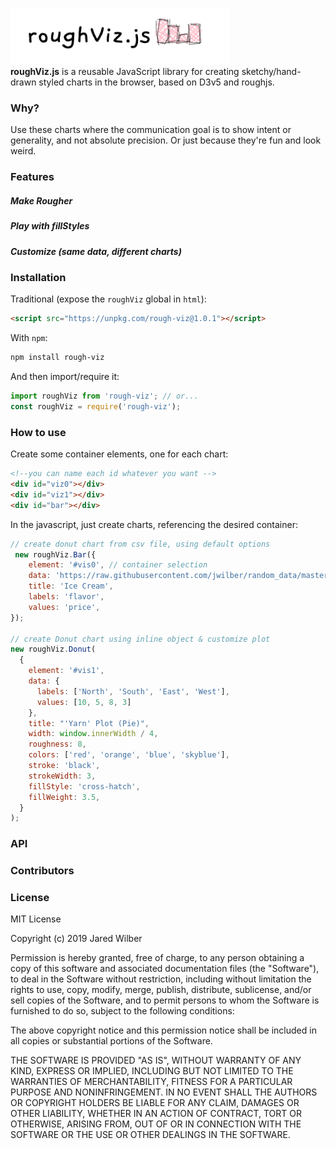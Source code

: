 <img src="https://raw.githubusercontent.com/jwilber/random_data/master/roughViz_Title.png" width="350" alt="roughViz.js"><br>
**roughViz.js** is a reusable JavaScript library for creating sketchy/hand-drawn styled charts in the browser, based on D3v5 and roughjs.

### Why?
Use these charts where the communication goal is to show intent or generality, and not absolute precision. Or just because they're fun and look weird. 


### Features

##### Make Rougher

##### Play with fillStyles

##### Customize (same data, different charts)


### Installation

Traditional (expose the `roughViz` global in `html`):

```html
<script src="https://unpkg.com/rough-viz@1.0.1"></script>
```

With `npm`:

```sh
npm install rough-viz
```

And then import/require it:

```js
import roughViz from 'rough-viz'; // or...
const roughViz = require('rough-viz');
```

### How to use

Create some container elements, one for each chart:

```html
<!--you can name each id whatever you want -->
<div id="viz0"></div>
<div id="viz1"></div>
<div id="bar"></div>
```
In the javascript, just create charts, referencing the desired container:
```js
// create donut chart from csv file, using default options
 new roughViz.Bar({
    element: '#vis0', // container selection
    data: 'https://raw.githubusercontent.com/jwilber/random_data/master/flavors.csv',
    title: 'Ice Cream',
    labels: 'flavor',
    values: 'price',
});

// create Donut chart using inline object & customize plot
new roughViz.Donut(
  {
    element: '#vis1',
    data: {
      labels: ['North', 'South', 'East', 'West'],
      values: [10, 5, 8, 3]
    },
    title: "'Yarn' Plot (Pie)",
    width: window.innerWidth / 4,
    roughness: 8,
    colors: ['red', 'orange', 'blue', 'skyblue'],
    stroke: 'black',
    strokeWidth: 3,
    fillStyle: 'cross-hatch',
    fillWeight: 3.5,
  }
);
```

### API



### Contributors


### License
MIT License

Copyright (c) 2019 Jared Wilber

Permission is hereby granted, free of charge, to any person obtaining a copy of this software and associated documentation files (the "Software"), to deal in the Software without restriction, including without limitation the rights to use, copy, modify, merge, publish, distribute, sublicense, and/or sell copies of the Software, and to permit persons to whom the Software is furnished to do so, subject to the following conditions:

The above copyright notice and this permission notice shall be included in all copies or substantial portions of the Software.

THE SOFTWARE IS PROVIDED "AS IS", WITHOUT WARRANTY OF ANY KIND, EXPRESS OR IMPLIED, INCLUDING BUT NOT LIMITED TO THE WARRANTIES OF MERCHANTABILITY, FITNESS FOR A PARTICULAR PURPOSE AND NONINFRINGEMENT. IN NO EVENT SHALL THE AUTHORS OR COPYRIGHT HOLDERS BE LIABLE FOR ANY CLAIM, DAMAGES OR OTHER LIABILITY, WHETHER IN AN ACTION OF CONTRACT, TORT OR OTHERWISE, ARISING FROM, OUT OF OR IN CONNECTION WITH THE SOFTWARE OR THE USE OR OTHER DEALINGS IN THE SOFTWARE.
